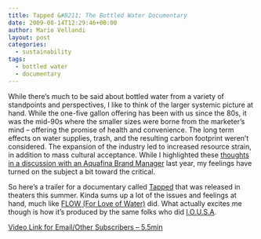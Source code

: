 ```yaml
---
title: Tapped &#8211; The Bottled Water Documentary
date: 2009-08-14T12:29:46+00:00
author: Mario Vellandi
layout: post
categories:
  - sustainability
tags:
  - bottled water
  - documentary
---
```

While there&#8217;s much to be said about bottled water from a variety of standpoints and perspectives, I like to think of the larger systemic picture at hand. While the one-five gallon offering has been with us since the 80s, it was the mid-90s where the smaller sizes were borne from the marketer&#8217;s mind &#8211; offering the promise of health and convenience. The long term effects on water supplies, trash, and the resulting carbon footprint weren&#8217;t considered. The expansion of the industry led to increased resource strain, in addition to mass cultural acceptance. While I highlighted these [thoughts in a discussion with an Aquafina Brand Manager](../on-bottled-water/) last year, my feelings have turned on the subject a bit toward the critical.

So here&#8217;s a trailer for a documentary called [Tapped](http://www.tappedthemovie.com/) that was released in theaters this summer. Kinda sums up a lot of the issues and feelings at hand, much like [FLOW (For Love of Water)](http://www.flowthefilm.com/) did. What actually excites me though is how it&#8217;s produced by the same folks who did [I.O.U.S.A](http://www.iousathemovie.com/).

[Video Link for Email/Other Subscribers &#8211; 5.5min](http://www.youtube.com/watch?v=72MCumz5lq4)
